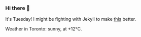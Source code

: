 ### Hi there :wave:

It's Tuesday! I might be fighting with Jekyll to make [this](https://swissclubtoronto.ca) better.

Weather in Toronto: sunny, at +12°C.
